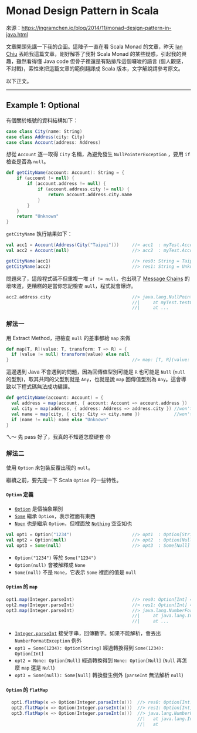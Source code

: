 # Monad Design Pattern in Scala

來源：https://ingramchen.io/blog/2014/11/monad-design-pattern-in-java.html

文章開頭先講一下我的企圖。這陣子一直在看 Scala Monad 的文章，昨天 [Ian Chiu](https://www.facebook.com/ian.chiu621) 丟給我這篇文章，剛好解答了我對 Scala Monad 的某些疑惑，引起我的興趣，雖然看得懂 Java code 但骨子裡還是有點排斥這個囉唆的語言 (個人觀感，不討戰)，索性來把這篇文章的範例翻譯成 Scala 版本，文字解說請參考原文。

以下正文。
___
## Example 1: Optional

有個關於帳號的資料結構如下：
```scala
case class City(name: String)
case class Address(city: City)
case class Account(address: Address)
```

想從 `Account` 逐一取得 `City` 名稱，為避免發生 `NullPointerException` ，要用 `if` 檢查是否為 `null`。
```scala
def getCityName(account: Account): String = {
	if (account != null) {
		if (account.address != null) {
			if (account.address.city != null) {
				return account.address.city.name
			}
		}
	}
	return "Unknown"
}
```

`getCityName` 執行結果如下：
```scala
val acc1 = Account(Address(City("Taipei")))     //> acc1  : myTest.Account = Account(Address(City(Taipei)))
val acc2 = Account(null)                        //> acc2  : myTest.Account = Account(null)

getCityName(acc1)                               //> res0: String = Taipei
getCityName(acc2)                               //> res1: String = Unknown
```

問題來了，這段程式碼不但重複一堆 `if != null`，也出現了 [Message Chains](https://sourcemaking.com/refactoring/smells/message-chains) 的壞味道，更糟糕的是當你忘記檢查 `null`，程式就會爆炸。
```scala
acc2.address.city                               //> java.lang.NullPointerException
                                                //| 	at myTest.test01$$anonfun$main$1.apply$mcV$sp(myTest.test01.scala:23)
                                                //| 	at ...
```

### 解法一
用 Extract Method，把檢查 `null` 的差事都給 `map` 來做
```scala
def map[T, R](value: T, transform: T => R) = {
  if (value != null) transform(value) else null
}                                               //> map: [T, R](value: T, transform: T => R)Any
```

這邊遇到 Java 不會遇到的問題，因為回傳值型別可能是 `R` 也可能是 `Null` (`null` 的型別)，取其共同的父型別就是 `Any`，也就是說 `map` 回傳值型別為 `Any`。這會導致以下程式碼無法成功編譯。
```scala
def getCityName(account: Account) = {
  val address = map(account, { account: Account => account.address })
  val city = map(address, { address: Address => address.city }) //won't compile: type mismatch; found : myTest.Address ⇒ myTest.City required: Any ⇒ myTest.City
  val name = map(city, { city: City => city.name })             //won't compile: type mismatch; found : myTest.City ⇒ String required: Any ⇒ String
  if (name != null) name else "Unknown"
}
```

ㄟ～ 先 pass 好了，我真的不知道怎麼硬套 😓

### 解法二
使用 `Option` 來包裝反覆出現的 `null`。

繼續之前，要先提一下 Scala `Option` 的一些特性。

#### `Option` 定義
- [`Option`](http://www.scala-lang.org/api/current/#scala.Option) 是個抽象類別
- [`Some`](http://www.scala-lang.org/api/current/#scala.Some) 繼承 `Option`，表示裡面有東西
- [`Noen`](http://www.scala-lang.org/api/current/#scala.None$) 也是繼承 `Option`，但裡面放 [`Nothing`](http://www.scala-lang.org/api/current/#scala.Nothing) 空空如也

```scala
val opt1 = Option("1234")                       //> opt1  : Option[String] = Some(1234)
val opt2 = Option(null)                         //> opt2  : Option[Null] = None
val opt3 = Some(null)                           //> opt3  : Some[Null] = Some(null)
```
- `Option("1234")` 等於 `Some("1234")`
- `Option(null)` 會被解釋成 `None`
- `Some(null)` 不是 `None`，它表示 `Some` 裡面的值是 `null`

#### `Option` 的 `map`
```scala
opt1.map(Integer.parseInt)                      //> res0: Option[Int] = Some(1234)
opt2.map(Integer.parseInt)                      //> res1: Option[Int] = None
opt3.map(Integer.parseInt)                      //> java.lang.NumberFormatException: null
                                                //| 	at java.lang.Integer.parseInt(Integer.java:454)
                                                //| 	at ...
```
- [`Integer.parseInt`](http://www.tutorialspoint.com/java/lang/integer_parseint.htm) 接受字串，回傳數字。如果不能解析，會丟出 `NumberFormatException` 例外
- `opt1 = Some(1234): Option[String]` 經過轉換得到 `Some(1234): Option[Int]`
- `opt2 = None: Option[Null]` 經過轉換得到 `None: Option[Null]` (`Null` 再怎麼 `map` 還是 `Null`)
- `opt3 = Some(null): Some[Null]` 轉換發生例外 (`parseInt` 無法解析 `null`)

#### `Option` 的 `flatMap`
```scala
  opt1.flatMap(x => Option(Integer.parseInt(x)))  //> res0: Option[Int] = Some(1234)
  opt2.flatMap(x => Option(Integer.parseInt(x)))  //> res1: Option[Int] = None
  opt3.flatMap(x => Option(Integer.parseInt(x)))  //> java.lang.NumberFormatException: null
                                                  //| 	at java.lang.Integer.parseInt(Integer.java:454)
                                                  //| 	at
